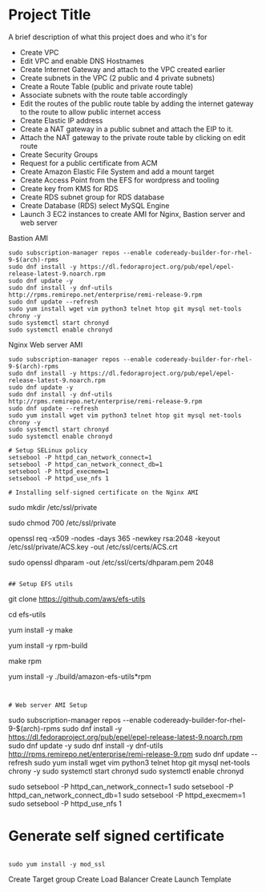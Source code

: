 
# Project Title

A brief description of what this project does and who it's for

- Create VPC
- Edit VPC and enable DNS Hostnames
- Create Internet Gateway and attach to the VPC created earlier
- Create subnets in the VPC (2 public and 4 private subnets)
- Create a Route Table (public and private route table)
- Associate subnets with the route table accordingly
- Edit the routes of the public route table by adding the internet gateway to the route to allow public internet access
- Create Elastic IP address 
- Create a NAT gateway in a public subnet and attach the EIP to it.
- Attach the NAT gateway to the private route table by clicking on edit route
- Create Security Groups
- Request for a public certificate from ACM
- Create Amazon Elastic File System and add a mount target
- Create Access Point from the EFS for wordpress and tooling
- Create key from KMS for RDS
- Create RDS subnet group for RDS database
- Create Database (RDS) select MySQL Engine
- Launch 3 EC2 instances to create AMI for Nginx, Bastion server and web server

Bastion AMI
```
sudo subscription-manager repos --enable codeready-builder-for-rhel-9-$(arch)-rpms
sudo dnf install -y https://dl.fedoraproject.org/pub/epel/epel-release-latest-9.noarch.rpm
sudo dnf update -y
sudo dnf install -y dnf-utils http://rpms.remirepo.net/enterprise/remi-release-9.rpm
sudo dnf update --refresh
sudo yum install wget vim python3 telnet htop git mysql net-tools chrony -y
sudo systemctl start chronyd
sudo systemctl enable chronyd
```

Nginx Web server AMI

```
sudo subscription-manager repos --enable codeready-builder-for-rhel-9-$(arch)-rpms
sudo dnf install -y https://dl.fedoraproject.org/pub/epel/epel-release-latest-9.noarch.rpm
sudo dnf update -y
sudo dnf install -y dnf-utils http://rpms.remirepo.net/enterprise/remi-release-9.rpm
sudo dnf update --refresh
sudo yum install wget vim python3 telnet htop git mysql net-tools chrony -y
sudo systemctl start chronyd
sudo systemctl enable chronyd

# Setup SELinux policy
setsebool -P httpd_can_network_connect=1
setsebool -P httpd_can_network_connect_db=1
setsebool -P httpd_execmem=1
setsebool -P httpd_use_nfs 1

# Installing self-signed certificate on the Nginx AMI
```
sudo mkdir /etc/ssl/private

sudo chmod 700 /etc/ssl/private

openssl req -x509 -nodes -days 365 -newkey rsa:2048 -keyout /etc/ssl/private/ACS.key -out /etc/ssl/certs/ACS.crt

sudo openssl dhparam -out /etc/ssl/certs/dhparam.pem 2048
```

## Setup EFS utils
```
git clone https://github.com/aws/efs-utils

cd efs-utils

yum install -y make

yum install -y rpm-build

make rpm 

yum install -y  ./build/amazon-efs-utils*rpm
```


# Web server AMI Setup

```
sudo subscription-manager repos --enable codeready-builder-for-rhel-9-$(arch)-rpms
sudo dnf install -y https://dl.fedoraproject.org/pub/epel/epel-release-latest-9.noarch.rpm
sudo dnf update -y
sudo dnf install -y dnf-utils http://rpms.remirepo.net/enterprise/remi-release-9.rpm
sudo dnf update --refresh
sudo yum install wget vim python3 telnet htop git mysql net-tools chrony -y
sudo systemctl start chronyd
sudo systemctl enable chronyd

sudo setsebool -P httpd_can_network_connect=1
sudo setsebool -P httpd_can_network_connect_db=1
sudo setsebool -P httpd_execmem=1
sudo setsebool -P httpd_use_nfs 1

# Generate self signed certificate
```

sudo yum install -y mod_ssl
```

Create Target group
Create Load Balancer
Create Launch Template